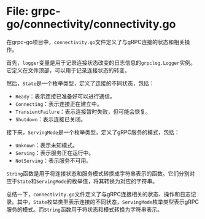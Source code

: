 # File: grpc-go/connectivity/connectivity.go

在grpc-go项目中，`connectivity.go`文件定义了与gRPC连接的状态和相关操作。

首先，`logger`变量是用于记录连接状态改变的日志信息的`grpclog.Logger`实例。它定义在文件顶部，可以用于记录连接状态的转变。

然后，`State`是一个枚举类型，定义了连接的不同状态，包括：
- `Ready`：表示连接已准备好可以进行通信。
- `Connecting`：表示连接正在建立中。
- `TransientFailure`：表示连接暂时失败，但可能会恢复。
- `Shutdown`：表示连接已关闭。

接下来，`ServingMode`是一个枚举类型，定义了gRPC服务的模式，包括：
- `Unknown`：表示未知模式。
- `Serving`：表示服务正在运行中。
- `NotServing`：表示服务不可用。

`String`函数是用于将连接状态和服务模式转换成字符串表示的函数。它们分别对应于`State`和`ServingMode`的枚举值，将其转换为对应的字符串。

总结一下，`connectivity.go`文件定义了与gRPC连接相关的状态、操作和日志记录。其中，`State`枚举类型表示连接的不同状态，`ServingMode`枚举类型表示gRPC服务的模式。而`String`函数用于将状态和模式转换为字符串表示。

